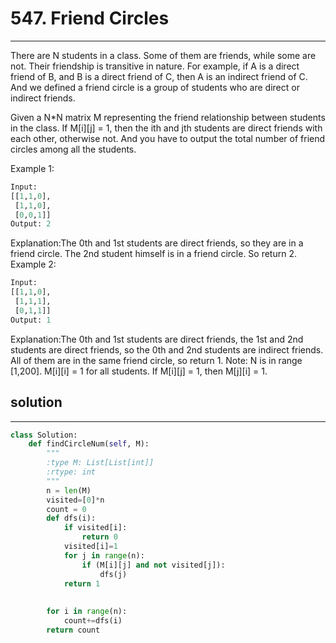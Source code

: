 # 547. Friend Circles
---
There are N students in a class. Some of them are friends, while some are not. Their friendship is transitive in nature. For example, if A is a direct friend of B, and B is a direct friend of C, then A is an indirect friend of C. And we defined a friend circle is a group of students who are direct or indirect friends.

Given a N*N matrix M representing the friend relationship between students in the class. If M[i][j] = 1, then the ith and jth students are direct friends with each other, otherwise not. And you have to output the total number of friend circles among all the students.

Example 1:
```python
Input: 
[[1,1,0],
 [1,1,0],
 [0,0,1]]
Output: 2
```

Explanation:The 0th and 1st students are direct friends, so they are in a friend circle. 
The 2nd student himself is in a friend circle. So return 2.
Example 2:

```python
Input: 
[[1,1,0],
 [1,1,1],
 [0,1,1]]
Output: 1
```


Explanation:The 0th and 1st students are direct friends, the 1st and 2nd students are direct friends, 
so the 0th and 2nd students are indirect friends. All of them are in the same friend circle, so return 1.
Note:
N is in range [1,200].
M[i][i] = 1 for all students.
If M[i][j] = 1, then M[j][i] = 1.

## solution
---
```python
class Solution:
    def findCircleNum(self, M):
        """
        :type M: List[List[int]]
        :rtype: int
        """
        n = len(M)
        visited=[0]*n
        count = 0
        def dfs(i):
            if visited[i]:
                return 0
            visited[i]=1
            for j in range(n):
                if (M[i][j] and not visited[j]):
                    dfs(j)
            return 1
            
        
        for i in range(n):
            count+=dfs(i)
        return count
                
```